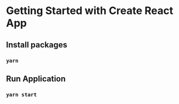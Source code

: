 # Getting Started with Create React App

## Install packages

### `yarn`

## Run Application

### `yarn start`
